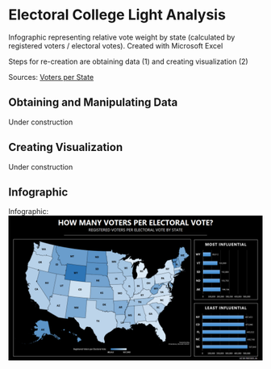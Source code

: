 # Electoral College Light Analysis

Infographic representing relative vote weight by state (calculated by registered voters / electoral votes). Created with Microsoft Excel

Steps for re-creation are obtaining data (1) and creating visualization (2)

Sources:
[Voters per State](https://worldpopulationreview.com/state-rankings/number-of-registered-voters-by-state)

## Obtaining and Manipulating Data

Under construction

## Creating Visualization

Under construction

## Infographic

Infographic:
![Infographic](https://raw.githubusercontent.com/Pressed-In/Electoral_College/main/electoral_weight_viz.png)
